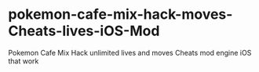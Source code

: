 # pokemon-cafe-mix-hack-moves-Cheats-lives-iOS-Mod
Pokemon Cafe Mix Hack unlimited lives and moves Cheats mod engine iOS that work
